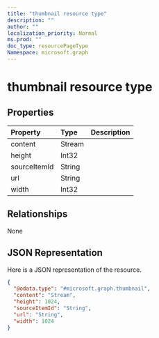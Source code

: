 ```yaml
---
title: "thumbnail resource type"
description: ""
author: ""
localization_priority: Normal
ms.prod: ""
doc_type: resourcePageType
Namespace: microsoft.graph
---
```



# thumbnail resource type



## Properties
|Property|Type|Description|
|:---|:---|:---|
|content|Stream||
|height|Int32||
|sourceItemId|String||
|url|String||
|width|Int32||

## Relationships
None

## JSON Representation
Here is a JSON representation of the resource.
<!-- {
  "blockType": "resource",
  "@odata.type": "microsoft.graph.thumbnail"
}
-->
``` json
{
  "@odata.type": "#microsoft.graph.thumbnail",
  "content": "Stream",
  "height": 1024,
  "sourceItemId": "String",
  "url": "String",
  "width": 1024
}
```


